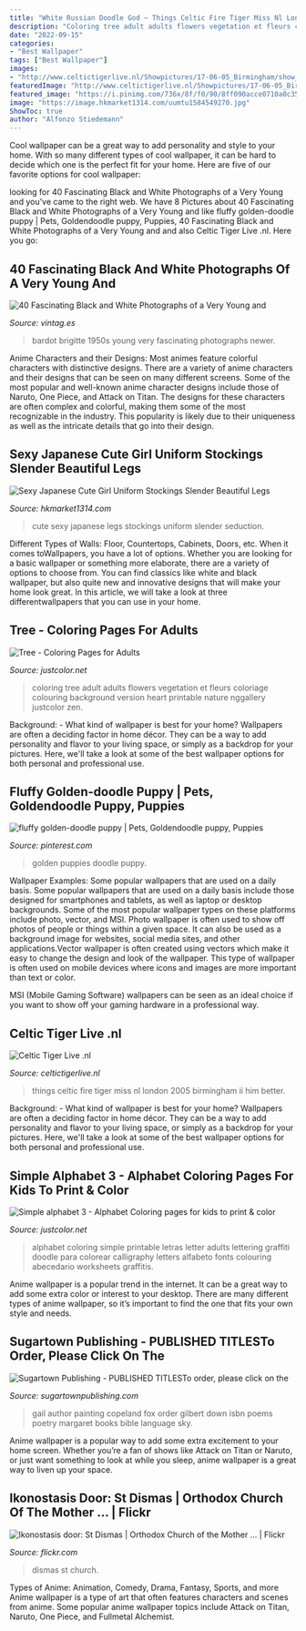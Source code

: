 ```yaml
---
title: "White Russian Doodle God ~ Things Celtic Fire Tiger Miss Nl London 2005 Birmingham Ii Him Better"
description: "Coloring tree adult adults flowers vegetation et fleurs coloriage colouring background version heart printable nature nggallery justcolor zen"
date: "2022-09-15"
categories:
- "Best Wallpaper"
tags: ["Best Wallpaper"]
images:
- "http://www.celtictigerlive.nl/Showpictures/17-06-05_Birmingham/show_16_2.jpg"
featuredImage: "http://www.celtictigerlive.nl/Showpictures/17-06-05_Birmingham/show_16_2.jpg"
featured_image: "https://i.pinimg.com/736x/8f/f0/90/8ff090acce0710a0c3574e61990e39cf--fluffy-puppies-golden-doodle.jpg"
image: "https://image.hkmarket1314.com/uumtu1584549270.jpg"
ShowToc: true
author: "Alfonzo Stiedemann"
---
```



Cool wallpaper can be a great way to add personality and style to your home. With so many different types of cool wallpaper, it can be hard to decide which one is the perfect fit for your home. Here are five of our favorite options for cool wallpaper: 

	

		
looking for 40 Fascinating Black and White Photographs of a Very Young and you've came to the right web. We have 8 Pictures about 40 Fascinating Black and White Photographs of a Very Young and like fluffy golden-doodle puppy | Pets, Goldendoodle puppy, Puppies, 40 Fascinating Black and White Photographs of a Very Young and and also Celtic Tiger Live .nl. Here you go:
		
    
## 40 Fascinating Black And White Photographs Of A Very Young And

<img loading=lazy src="https://4.bp.blogspot.com/-9NSZw5Dq-UE/XMMtvu1DlXI/AAAAAAADf1c/iH1_j7Rgs4wjP7YKgnQxMhbrPbTTvlDbgCLcBGAs/s1600/brigitte-bardot-1950s-38.jpg" onerror="this.onerror=null;this.src='https://tse1.mm.bing.net/th?id=OIP.UzMwJBAfoRLPZdFlPRlSigHaKJ&amp;pid=15.1';" alt="40 Fascinating Black and White Photographs of a Very Young and">

_Source: vintag.es_

>bardot brigitte 1950s young very fascinating photographs newer. 

	

Anime Characters and their Designs: Most animes feature colorful characters with distinctive designs.
There are a variety of anime characters and their designs that can be seen on many different screens. Some of the most popular and well-known anime character designs include those of Naruto, One Piece, and Attack on Titan. The designs for these characters are often complex and colorful, making them some of the most recognizable in the industry. This popularity is likely due to their uniqueness as well as the intricate details that go into their design.

    
## Sexy Japanese Cute Girl Uniform Stockings Slender Beautiful Legs

<img loading=lazy src="https://image.hkmarket1314.com/uumtu1584549270.jpg" onerror="this.onerror=null;this.src='https://tse2.mm.bing.net/th?id=OIP.-LHzEouN9YDsnbDdIcq0AwHaLH&amp;pid=15.1';" alt="Sexy Japanese Cute Girl Uniform Stockings Slender Beautiful Legs">

_Source: hkmarket1314.com_

>cute sexy japanese legs stockings uniform slender seduction. 

	

Different Types of Walls: Floor, Countertops, Cabinets, Doors, etc.
When it comes toWallpapers, you have a lot of options. Whether you are looking for a basic wallpaper or something more elaborate, there are a variety of options to choose from. You can find classics like white and black wallpaper, but also quite new and innovative designs that will make your home look great. In this article, we will take a look at three differentwallpapers that you can use in your home.

    
## Tree - Coloring Pages For Adults

<img loading=lazy src="https://www.justcolor.net/wp-content/uploads/sites/1/nggallery/fleurs-et-vegetation/coloring-adult-tree-white-black-2.jpg" onerror="this.onerror=null;this.src='https://tse4.mm.bing.net/th?id=OIP.fU5p3wdTFTRlna0yllRs7wHaKP&amp;pid=15.1';" alt="Tree - Coloring Pages for Adults">

_Source: justcolor.net_

>coloring tree adult adults flowers vegetation et fleurs coloriage colouring background version heart printable nature nggallery justcolor zen. 

	

Background: - What kind of wallpaper is best for your home?
Wallpapers are often a deciding factor in home décor. They can be a way to add personality and flavor to your living space, or simply as a backdrop for your pictures. Here, we'll take a look at some of the best wallpaper options for both personal and professional use.

    
## Fluffy Golden-doodle Puppy | Pets, Goldendoodle Puppy, Puppies

<img loading=lazy src="https://i.pinimg.com/736x/8f/f0/90/8ff090acce0710a0c3574e61990e39cf--fluffy-puppies-golden-doodle.jpg" onerror="this.onerror=null;this.src='https://tse1.mm.bing.net/th?id=OIP.kOLryWzly02Lm2q0_d6-RgHaJ3&amp;pid=15.1';" alt="fluffy golden-doodle puppy | Pets, Goldendoodle puppy, Puppies">

_Source: pinterest.com_

>golden puppies doodle puppy. 

	

Wallpaper Examples: Some popular wallpapers that are used on a daily basis.
Some popular wallpapers that are used on a daily basis include those designed for smartphones and tablets, as well as laptop or desktop backgrounds. Some of the most popular wallpaper types on these platforms include photo, vector, and MSI. 
Photo wallpaper is often used to show off photos of people or things within a given space. It can also be used as a background image for websites, social media sites, and other applications.Vector wallpaper is often created using vectors which make it easy to change the design and look of the wallpaper. This type of wallpaper is often used on mobile devices where icons and images are more important than text or color. 

MSI (Mobile Gaming Software) wallpapers can be seen as an ideal choice if you want to show off your gaming hardware in a professional way.

    
## Celtic Tiger Live .nl

<img loading=lazy src="http://www.celtictigerlive.nl/Showpictures/17-06-05_Birmingham/show_16_2.jpg" onerror="this.onerror=null;this.src='https://tse4.mm.bing.net/th?id=OIP._yFzY2TC7UY72UrP2CAigQHaEO&amp;pid=15.1';" alt="Celtic Tiger Live .nl">

_Source: celtictigerlive.nl_

>things celtic fire tiger miss nl london 2005 birmingham ii him better. 

	

Background: - What kind of wallpaper is best for your home?
Wallpapers are often a deciding factor in home décor. They can be a way to add personality and flavor to your living space, or simply as a backdrop for your pictures. Here, we'll take a look at some of the best wallpaper options for both personal and professional use.

    
## Simple Alphabet 3 - Alphabet Coloring Pages For Kids To Print &amp; Color

<img loading=lazy src="https://www.justcolor.net/wp-content/uploads/sites/1/nggallery/kids-alphabet/coloring-page-simple-alphabet-3.jpg" onerror="this.onerror=null;this.src='https://tse1.mm.bing.net/th?id=OIP.99LlYx2TEmFVir-5m6F6jgHaKe&amp;pid=15.1';" alt="Simple alphabet 3 - Alphabet Coloring pages for kids to print &amp; color">

_Source: justcolor.net_

>alphabet coloring simple printable letras letter adults lettering graffiti doodle para colorear calligraphy letters alfabeto fonts colouring abecedario worksheets graffitis. 

	

Anime wallpaper is a popular trend in the internet. It can be a great way to add some extra color or interest to your desktop. There are many different types of anime wallpaper, so it’s important to find the one that fits your own style and needs.

    
## Sugartown Publishing - PUBLISHED TITLESTo Order, Please Click On The

<img loading=lazy src="http://sugartownpublishing.com/yahoo_site_admin/assets/images/Gail_Peterson_2.365170147_std.JPG" onerror="this.onerror=null;this.src='https://tse1.mm.bing.net/th?id=OIP.rRs6hsgxxAY3ieRqNp4HUAHaJ3&amp;pid=15.1';" alt="Sugartown Publishing - PUBLISHED TITLESTo order, please click on the">

_Source: sugartownpublishing.com_

>gail author painting copeland fox order gilbert down isbn poems poetry margaret books bible language sky. 

	

Anime wallpaper is a popular way to add some extra excitement to your home screen. Whether you’re a fan of shows like Attack on Titan or Naruto, or just want something to look at while you sleep, anime wallpaper is a great way to liven up your space.

    
## Ikonostasis Door: St Dismas | Orthodox Church Of The Mother … | Flickr

<img loading=lazy src="https://c1.staticflickr.com/9/8801/27894825114_9e663c3f2e_b.jpg" onerror="this.onerror=null;this.src='https://tse3.mm.bing.net/th?id=OIP.j-ctg_41qgjOVoc4eI0onwHaJ4&amp;pid=15.1';" alt="Ikonostasis door: St Dismas | Orthodox Church of the Mother … | Flickr">

_Source: flickr.com_

>dismas st church. 

	

Types of Anime: Animation, Comedy, Drama, Fantasy, Sports, and more
Anime wallpaper is a type of art that often features characters and scenes from anime. Some popular anime wallpaper topics include Attack on Titan, Naruto, One Piece, and Fullmetal Alchemist.

